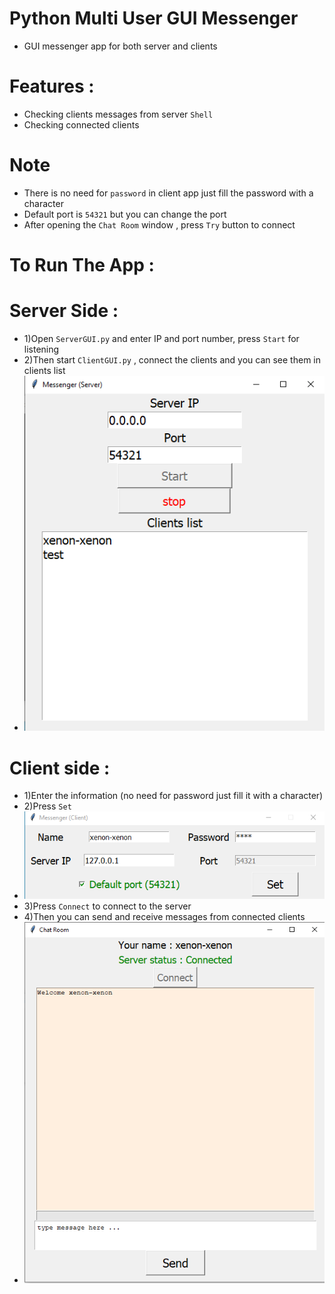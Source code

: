# Python Multi User GUI Messenger
- GUI messenger app for both server and clients
# Features :
- Checking clients messages from server `Shell`
- Checking connected clients
# Note 
- There is no need for `password` in client app just fill the password with a character
- Default port is `54321` but you can change the port
- After opening the `Chat Room` window , press `Try` button to connect
# To Run The App :
# Server Side : 
- 1)Open `ServerGUI.py` and enter IP and port number, press `Start` for listening
- 2)Then start `ClientGUI.py` , connect the clients and you can see them in clients list 
- ![Screenshot](images/server_img1.png) 

# Client side :
- 1)Enter the information (no need for password just fill it with a character)
- 2)Press `Set`
- ![Screenshot](images/client_img1_connect_box.png)
- 3)Press `Connect` to connect to the server
- 4)Then you can send and receive messages from connected clients
- ![Screenshot](images/client_img2_connect_guide.png)
